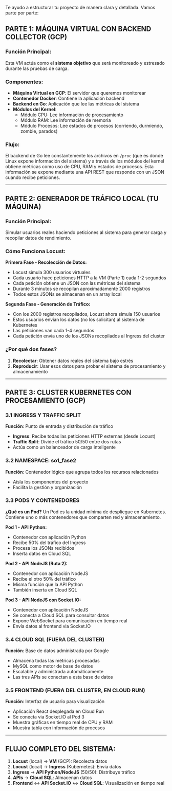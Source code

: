 Te ayudo a estructurar tu proyecto de manera clara y detallada. Vamos parte por parte:

## **PARTE 1: MÁQUINA VIRTUAL CON BACKEND COLLECTOR (GCP)**

### Función Principal:
Esta VM actúa como el **sistema objetivo** que será monitoreado y estresado durante las pruebas de carga.

### Componentes:
- **Máquina Virtual en GCP**: El servidor que queremos monitorear
- **Contenedor Docker**: Contiene la aplicación backend
- **Backend en Go**: Aplicación que lee las métricas del sistema
- **Módulos del Kernel**: 
  - Módulo CPU: Lee información de procesamiento
  - Módulo RAM: Lee información de memoria
  - Módulo Procesos: Lee estados de procesos (corriendo, durmiendo, zombie, parados)

### Flujo:
El backend de Go lee constantemente los archivos en `/proc` (que es donde Linux expone información del sistema) y a través de los módulos del kernel obtiene métricas como uso de CPU, RAM y estados de procesos. Esta información se expone mediante una API REST que responde con un JSON cuando recibe peticiones.

---

## **PARTE 2: GENERADOR DE TRÁFICO LOCAL (TU MÁQUINA)**

### Función Principal:
Simular usuarios reales haciendo peticiones al sistema para generar carga y recopilar datos de rendimiento.

### Cómo Funciona Locust:

**Primera Fase - Recolección de Datos:**
- Locust simula 300 usuarios virtuales
- Cada usuario hace peticiones HTTP a la VM (Parte 1) cada 1-2 segundos
- Cada petición obtiene un JSON con las métricas del sistema
- Durante 3 minutos se recopilan aproximadamente 2000 registros
- Todos estos JSONs se almacenan en un array local

**Segunda Fase - Generación de Tráfico:**
- Con los 2000 registros recopilados, Locust ahora simula 150 usuarios
- Estos usuarios envían los datos (no los solicitan) al sistema de Kubernetes
- Las peticiones van cada 1-4 segundos
- Cada petición envía uno de los JSONs recopilados al Ingress del cluster

### ¿Por qué dos fases?
1. **Recolectar**: Obtener datos reales del sistema bajo estrés
2. **Reproducir**: Usar esos datos para probar el sistema de procesamiento y almacenamiento

---

## **PARTE 3: CLUSTER KUBERNETES CON PROCESAMIENTO (GCP)**

### 3.1 INGRESS Y TRAFFIC SPLIT

**Función**: Punto de entrada y distribución de tráfico
- **Ingress**: Recibe todas las peticiones HTTP externas (desde Locust)
- **Traffic Split**: Divide el tráfico 50/50 entre dos rutas
- Actúa como un balanceador de carga inteligente

### 3.2 NAMESPACE: so1_fase2

**Función**: Contenedor lógico que agrupa todos los recursos relacionados
- Aísla los componentes del proyecto
- Facilita la gestión y organización

### 3.3 PODS Y CONTENEDORES

**¿Qué es un Pod?**
Un Pod es la unidad mínima de despliegue en Kubernetes. Contiene uno o más contenedores que comparten red y almacenamiento.

**Pod 1 - API Python:**
- Contenedor con aplicación Python
- Recibe 50% del tráfico del Ingress
- Procesa los JSONs recibidos
- Inserta datos en Cloud SQL

**Pod 2 - API NodeJS (Ruta 2):**
- Contenedor con aplicación NodeJS
- Recibe el otro 50% del tráfico
- Misma función que la API Python
- También inserta en Cloud SQL

**Pod 3 - API NodeJS con Socket.IO:**
- Contenedor con aplicación NodeJS
- Se conecta a Cloud SQL para consultar datos
- Expone WebSocket para comunicación en tiempo real
- Envía datos al frontend via Socket.IO

### 3.4 CLOUD SQL (FUERA DEL CLUSTER)

**Función**: Base de datos administrada por Google
- Almacena todas las métricas procesadas
- MySQL como motor de base de datos
- Escalable y administrada automáticamente
- Las tres APIs se conectan a esta base de datos

### 3.5 FRONTEND (FUERA DEL CLUSTER, EN CLOUD RUN)

**Función**: Interfaz de usuario para visualización
- Aplicación React desplegada en Cloud Run
- Se conecta via Socket.IO al Pod 3
- Muestra gráficas en tiempo real de CPU y RAM
- Muestra tabla con información de procesos

---

## **FLUJO COMPLETO DEL SISTEMA:**

1. **Locust** (local) → **VM** (GCP): Recolecta datos
2. **Locust** (local) → **Ingress** (Kubernetes): Envía datos
3. **Ingress** → **API Python/NodeJS** (50/50): Distribuye tráfico
4. **APIs** → **Cloud SQL**: Almacenan datos
5. **Frontend** ↔ **API Socket.IO** ↔ **Cloud SQL**: Visualización en tiempo real

